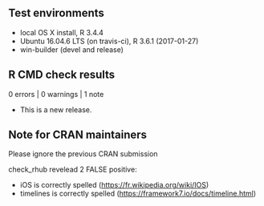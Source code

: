 ## Test environments
* local OS X install, R 3.4.4
* Ubuntu 16.04.6 LTS (on travis-ci), R 3.6.1 (2017-01-27)
* win-builder (devel and release)

## R CMD check results

0 errors | 0 warnings | 1 note

* This is a new release.

## Note for CRAN maintainers
Please ignore the previous CRAN submission

check_rhub revelead 2 FALSE positive: 
- iOS is correctly spelled (https://fr.wikipedia.org/wiki/IOS)
- timelines is correctly spelled (https://framework7.io/docs/timeline.html)
